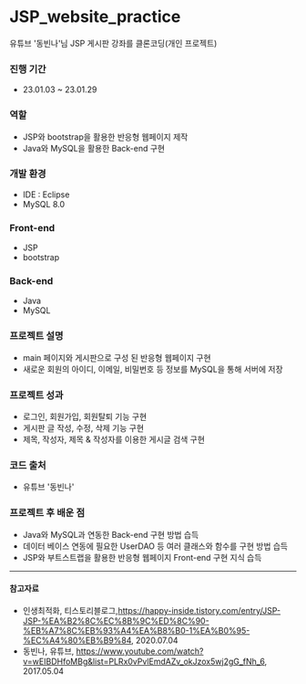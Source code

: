 # JSP_website_practice
유튜브 '동빈나'님 JSP 게시판 강좌를 클론코딩(개인 프로젝트)

### 진행 기간
- 23.01.03 ~ 23.01.29

### 역할
- JSP와 bootstrap을 활용한 반응형 웹페이지 제작
- Java와 MySQL을 활용한 Back-end 구현


### 개발 환경
- IDE : Eclipse
- MySQL 8.0

### Front-end
- JSP
- bootstrap

### Back-end
- Java
- MySQL

### 프로젝트 설명
- main 페이지와 게시판으로 구성 된 반응형 웹페이지 구현
- 새로운 회원의 아이디, 이메일, 비밀번호 등 정보를 MySQL을 통해 서버에 저장

### 프로젝트 성과
- 로그인, 회원가입, 회원탈퇴 기능 구현
- 게시판 글 작성, 수정, 삭제 기능 구현
- 제목, 작성자, 제목 & 작성자를 이용한 게시글 검색 구현

### 코드 출처
- 유튜브 '동빈나'

### 프로젝트 후 배운 점
- Java와 MySQL과 연동한 Back-end 구현 방법 습득
- 데이터 베이스 연동에 필요한 UserDAO 등 여러 클래스와 함수를 구현 방법 습득
- JSP와 부트스트랩을 활용한 반응형 웹페이지 Front-end 구현 지식 습득

___
#### 참고자료 
- 인생최적화, 티스토리블로그,<https://happy-inside.tistory.com/entry/JSP-JSP-%EA%B2%8C%EC%8B%9C%ED%8C%90-%EB%A7%8C%EB%93%A4%EA%B8%B0-1%EA%B0%95-%EC%A4%80%EB%B9%84>, 2020.07.04
- 동빈나, 유튜브, <https://www.youtube.com/watch?v=wEIBDHfoMBg&list=PLRx0vPvlEmdAZv_okJzox5wj2gG_fNh_6>, 2017.05.04


